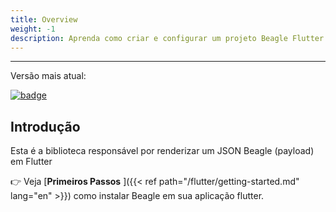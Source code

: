 ```yaml
---
title: Overview
weight: -1
description: Aprenda como criar e configurar um projeto Beagle Flutter
---
```


---
Versão mais atual:

[![badge](https://img.shields.io/pub/v/beagle)](https://pub.dev/packages/beagle)

## Introdução
Esta é a biblioteca responsável por renderizar um JSON Beagle (payload) em Flutter

👉 Veja
[**Primeiros Passos** ]({{< ref path="/flutter/getting-started.md" lang="en" >}}) como instalar Beagle em sua aplicação flutter.